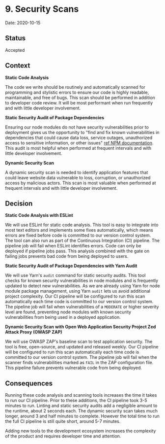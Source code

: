 # 9. Security Scans

Date: 2020-10-15

## Status

Accepted

## Context

**Static Code Analysis**

The code we write should be routinely and automatically scanned for programming and stylistic errors to ensure our code is highly readable, maintainable, and free of bugs. This scan should be performed in addition to developer code review. It will be most performant when run frequently and with little developer involvement.

**Static Security Audit of Package Dependencies**

Ensuring our node modules do not have security vulnerabilities prior to deployment gives us the opportunity to "find and fix known vulnerabilities in dependencies that could cause data loss, service outages, unauthorized access to sensitive information, or other issues" [ref NPM documentation](https://docs.npmjs.com/auditing-package-dependencies-for-security-vulnerabilities). This audit is most helpful when performed at frequent intervals and with little developer involvement.

**Dynamic Security Scan**

A dynamic security scan is needed to identify application features that could leave website data vulnerable to loss, corruption, or unauthorized access by malicious actors. This scan is most valuable when performed at frequent intervals and with little developer involvement.

## Decision

**Static Code Analysis with ESLint**

We will use ESLint for static code analysis. This tool is easy to integrate into most text editors and implements some fixes automatically, which means errors are fixed before code is committed to our version control system. The tool can also run as part of the Continuous Integration (CI) pipeline. The pipeline job will fail when ESLint identifies errors. Code can only be deployed if pipeline jobs pass. This analysis combined with the gate on failing jobs prevents bad code from being deployed to users.

**Static Security Audit of Package Dependencies with Yarn Audit**

We will use Yarn's `audit` command for static security audits. This tool checks for known security vulnerabilities in node modules and is frequently updated to detect new vulnerabilities. As we are already using Yarn for node module package management, using Yarn `audit` lets us avoid additional project complexity. Our CI pipeline will be configured to run this scan automatically each time code is committed to our version control system. The pipeline job will fail when vulnerabilities of a `MODERATE` or higher severity level are found, preventing node modules with known security vulnerabilities from being used in a deployed application.

**Dynamic Security Scan with Open Web Application Security Project Zed Attack Proxy (OWASP ZAP)**

We will use OWASP ZAP's baseline scan to test application security. The tool is free, open-source, and updated and released weekly. Our CI pipeline will be configured to run this scan automatically each time code is committed to our version control system. The pipeline job will fail when the scanner finds vulnerabilities marked as `FAIL` in the ZAP configuration file. This pipeline failure prevents vulnerable code from being deployed.

## Consequences

Running these code analysis and scanning tools increases the time it takes to run our CI pipeline. Prior to these additions, the CI pipeline took 3-5 minutes to run. Linting and static security audits add a negligible amount to the runtime, about 2 seconds each. The dynamic security scan takes much longer, around 3 and half minutes to complete. However the total time to run the full CI pipeline is still quite short, around 5-7 minutes.

Adding new tools to the development ecosystem increases the complexity of the product and requires developer time and attention.
